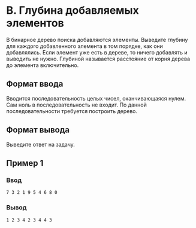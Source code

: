 # B. Глубина добавляемых элементов

В бинарное дерево поиска добавляются элементы. Выведите глубину для каждого добавленного элемента в том порядке, как они
добавлялись. Если элемент уже есть в дереве, то ничего добавлять и выводить не нужно. Глубиной называется расстояние от
корня дерева до элемента включительно.

## Формат ввода

Вводится последовательность целых чисел, оканчивающаяся нулем. Сам ноль в последовательность не входит. По данной
последовательности требуется построить дерево.

## Формат вывода

Выведите ответ на задачу.

## Пример 1

### Ввод

    7 3 2 1 9 5 4 6 8 0

### Вывод

    1 2 3 4 2 3 4 4 3
